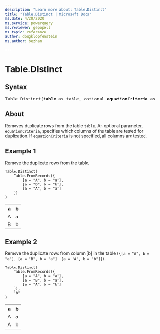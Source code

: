 ```yaml
---
description: "Learn more about: Table.Distinct"
title: "Table.Distinct | Microsoft Docs"
ms.date: 4/20/2020
ms.service: powerquery
ms.reviewer: gepopell
ms.topic: reference
author: dougklopfenstein
ms.author: bezhan

---
```

# Table.Distinct

## Syntax

<pre>
Table.Distinct(<b>table</b> as table, optional <b>equationCriteria</b> as any) as table
</pre>
  
## About  
Removes duplicate rows from the table `table`. An optional parameter, `equationCriteria`, specifies which columns of the table are tested for duplication. If `equationCriteria` is not specified, all columns are tested.

## Example 1
Remove the duplicate rows from the table.

```powerquery-m
Table.Distinct(
    Table.FromRecords({
        [a = "A", b = "a"],
        [a = "B", b = "b"],
        [a = "A", b = "a"]
    })
)
```

<table> <tr> <th>a</th> <th>b</th> </tr> <tr> <td>A</td> <td>a</td> </tr> <tr> <td>B</td> <td>b</td> </tr> </table>

## Example 2
Remove the duplicate rows from column [b] in the table `({[a = "A", b = "a"], [a = "B", b = "a"], [a = "A", b = "b"]})`.

```powerquery-m
Table.Distinct(
    Table.FromRecords({
        [a = "A", b = "a"],
        [a = "B", b = "a"],
        [a = "A", b = "b"]
    }),
    "b"
)
```

<table> <tr> <th>a</th> <th>b</th> </tr> <tr> <td>A</td> <td>a</td> </tr> <tr> <td>A</td> <td>b</td> </tr> </table>
